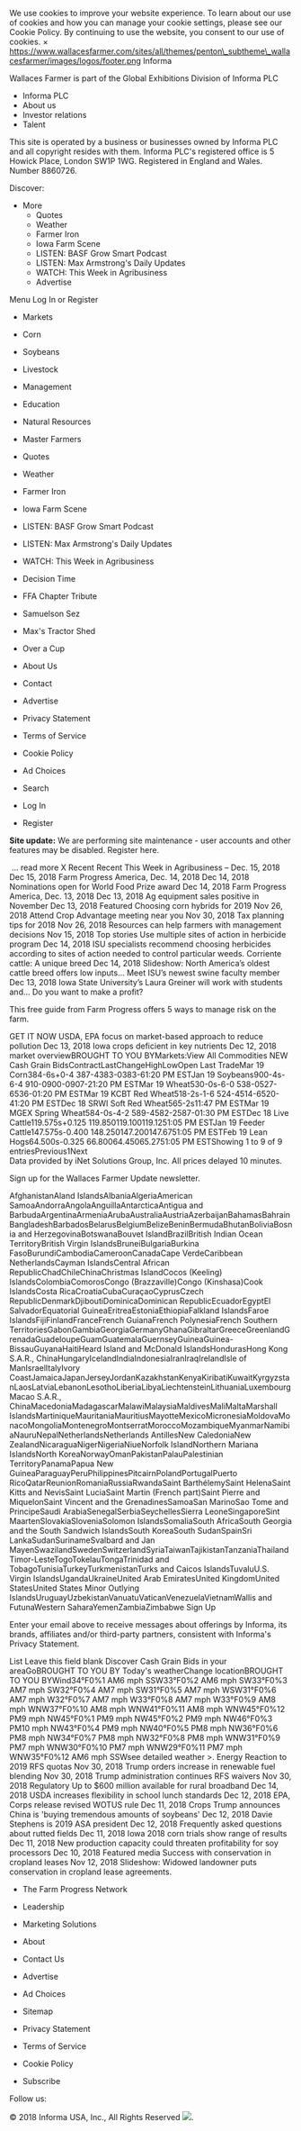 We use cookies to improve your website experience. To learn about our use of cookies and how you can manage your cookie settings, please see our Cookie Policy. By continuing to use the website, you consent to our use of cookies. × https://www.wallacesfarmer.com/sites/all/themes/penton\_subtheme\_wallacesfarmer/images/logos/footer.png Informa

Wallaces Farmer is part of the Global Exhibitions Division of Informa PLC

*   Informa PLC
*   About us
*   Investor relations
*   Talent

This site is operated by a business or businesses owned by Informa PLC and all copyright resides with them. Informa PLC's registered office is 5 Howick Place, London SW1P 1WG. Registered in England and Wales. Number 8860726.

Discover:

*   More
    *   Quotes
    *   Weather
    *   Farmer Iron
    *   Iowa Farm Scene
    *   LISTEN: BASF Grow Smart Podcast
    *   LISTEN: Max Armstrong's Daily Updates
    *   WATCH: This Week in Agribusiness
    *   Advertise

Menu Log In or Register

*   Markets
*   Corn
*   Soybeans
*   Livestock
*   Management
*   Education
*   Natural Resources
*   Master Farmers

*   Quotes
*   Weather
*   Farmer Iron
*   Iowa Farm Scene
*   LISTEN: BASF Grow Smart Podcast
*   LISTEN: Max Armstrong's Daily Updates
*   WATCH: This Week in Agribusiness

*   Decision Time
*   FFA Chapter Tribute
*   Samuelson Sez
*   Max's Tractor Shed
*   Over a Cup
*   About Us
*   Contact
*   Advertise
*   Privacy Statement
*   Terms of Service
*   Cookie Policy
*   Ad Choices

*   Search
*   Log In
*   Register

**Site update:** We are performing site maintenance - user accounts and other features may be disabled. Register here.  
  
 ... read more X Recent Recent This Week in Agribusiness – Dec. 15, 2018 Dec 15, 2018 Farm Progress America, Dec. 14, 2018 Dec 14, 2018 Nominations open for World Food Prize award Dec 14, 2018 Farm Progress America, Dec. 13, 2018 Dec 13, 2018 Ag equipment sales positive in November Dec 13, 2018 Featured Choosing corn hybrids for 2019 Nov 26, 2018 Attend Crop Advantage meeting near you Nov 30, 2018 Tax planning tips for 2018 Nov 26, 2018 Resources can help farmers with management decisions Nov 15, 2018 Top stories Use multiple sites of action in herbicide program Dec 14, 2018 ISU specialists recommend choosing herbicides according to sites of action needed to control particular weeds. Corriente cattle: A unique breed Dec 14, 2018 Slideshow: North America’s oldest cattle breed offers low inputs... Meet ISU’s newest swine faculty member Dec 13, 2018 Iowa State University’s Laura Greiner will work with students and... Do you want to make a profit?

This free guide from Farm Progress offers 5 ways to manage risk on the farm.

GET IT NOW USDA, EPA focus on market-based approach to reduce pollution Dec 13, 2018 Iowa crops deficient in key nutrients Dec 12, 2018 market overviewBROUGHT TO YOU BYMarkets:View All Commodities NEW Cash Grain BidsContractLastChangeHighLowOpen Last TradeMar 19 Corn384-6s+0-4 387-4383-0383-61:20 PM ESTJan 19 Soybeans900-4s-6-4 910-0900-0907-21:20 PM ESTMar 19 Wheat530-0s-6-0 538-0527-6536-01:20 PM ESTMar 19 KCBT Red Wheat518-2s-1-6 524-4514-6520-41:20 PM ESTDec 18 SRWI Soft Red Wheat565-2s11:47 PM ESTMar 19 MGEX Spring Wheat584-0s-4-2 589-4582-2587-01:30 PM ESTDec 18 Live Cattle119.575s+0.125 119.850119.100119.1251:05 PM ESTJan 19 Feeder Cattle147.575s-0.400 148.250147.200147.6751:05 PM ESTFeb 19 Lean Hogs64.500s-0.325 66.80064.45065.2751:05 PM ESTShowing 1 to 9 of 9 entriesPrevious1Next  
Data provided by iNet Solutions Group, Inc. All prices delayed 10 minutes.

Sign up for the Wallaces Farmer Update newsletter.

AfghanistanAland IslandsAlbaniaAlgeriaAmerican SamoaAndorraAngolaAnguillaAntarcticaAntigua and BarbudaArgentinaArmeniaArubaAustraliaAustriaAzerbaijanBahamasBahrainBangladeshBarbadosBelarusBelgiumBelizeBeninBermudaBhutanBoliviaBosnia and HerzegovinaBotswanaBouvet IslandBrazilBritish Indian Ocean TerritoryBritish Virgin IslandsBruneiBulgariaBurkina FasoBurundiCambodiaCameroonCanadaCape VerdeCaribbean NetherlandsCayman IslandsCentral African RepublicChadChileChinaChristmas IslandCocos (Keeling) IslandsColombiaComorosCongo (Brazzaville)Congo (Kinshasa)Cook IslandsCosta RicaCroatiaCubaCuraçaoCyprusCzech RepublicDenmarkDjiboutiDominicaDominican RepublicEcuadorEgyptEl SalvadorEquatorial GuineaEritreaEstoniaEthiopiaFalkland IslandsFaroe IslandsFijiFinlandFranceFrench GuianaFrench PolynesiaFrench Southern TerritoriesGabonGambiaGeorgiaGermanyGhanaGibraltarGreeceGreenlandGrenadaGuadeloupeGuamGuatemalaGuernseyGuineaGuinea-BissauGuyanaHaitiHeard Island and McDonald IslandsHondurasHong Kong S.A.R., ChinaHungaryIcelandIndiaIndonesiaIranIraqIrelandIsle of ManIsraelItalyIvory CoastJamaicaJapanJerseyJordanKazakhstanKenyaKiribatiKuwaitKyrgyzstanLaosLatviaLebanonLesothoLiberiaLibyaLiechtensteinLithuaniaLuxembourgMacao S.A.R., ChinaMacedoniaMadagascarMalawiMalaysiaMaldivesMaliMaltaMarshall IslandsMartiniqueMauritaniaMauritiusMayotteMexicoMicronesiaMoldovaMonacoMongoliaMontenegroMontserratMoroccoMozambiqueMyanmarNamibiaNauruNepalNetherlandsNetherlands AntillesNew CaledoniaNew ZealandNicaraguaNigerNigeriaNiueNorfolk IslandNorthern Mariana IslandsNorth KoreaNorwayOmanPakistanPalauPalestinian TerritoryPanamaPapua New GuineaParaguayPeruPhilippinesPitcairnPolandPortugalPuerto RicoQatarReunionRomaniaRussiaRwandaSaint BarthélemySaint HelenaSaint Kitts and NevisSaint LuciaSaint Martin (French part)Saint Pierre and MiquelonSaint Vincent and the GrenadinesSamoaSan MarinoSao Tome and PrincipeSaudi ArabiaSenegalSerbiaSeychellesSierra LeoneSingaporeSint MaartenSlovakiaSloveniaSolomon IslandsSomaliaSouth AfricaSouth Georgia and the South Sandwich IslandsSouth KoreaSouth SudanSpainSri LankaSudanSurinameSvalbard and Jan MayenSwazilandSwedenSwitzerlandSyriaTaiwanTajikistanTanzaniaThailandTimor-LesteTogoTokelauTongaTrinidad and TobagoTunisiaTurkeyTurkmenistanTurks and Caicos IslandsTuvaluU.S. Virgin IslandsUgandaUkraineUnited Arab EmiratesUnited KingdomUnited StatesUnited States Minor Outlying IslandsUruguayUzbekistanVanuatuVaticanVenezuelaVietnamWallis and FutunaWestern SaharaYemenZambiaZimbabwe Sign Up

Enter your email above to receive messages about offerings by Informa, its brands, affiliates and/or third-party partners, consistent with Informa's Privacy Statement.

List Leave this field blank Discover Cash Grain Bids in your areaGoBROUGHT TO YOU BY Today's weatherChange locationBROUGHT TO YOU BYWind34°F0%1 AM6 mph SSW33°F0%2 AM6 mph SW33°F0%3 AM7 mph SW32°F0%4 AM7 mph SW31°F0%5 AM7 mph WSW31°F0%6 AM7 mph W32°F0%7 AM7 mph W33°F0%8 AM7 mph W33°F0%9 AM8 mph WNW37°F0%10 AM8 mph WNW41°F0%11 AM8 mph WNW45°F0%12 PM9 mph NW45°F0%1 PM9 mph NW45°F0%2 PM9 mph NW46°F0%3 PM10 mph NW43°F0%4 PM9 mph NW40°F0%5 PM8 mph NW36°F0%6 PM8 mph NW34°F0%7 PM8 mph NW32°F0%8 PM8 mph WNW31°F0%9 PM7 mph WNW30°F0%10 PM7 mph WNW29°F0%11 PM7 mph WNW35°F0%12 AM6 mph SSWsee detailed weather >. Energy Reaction to 2019 RFS quotas Nov 30, 2018 Trump orders increase in renewable fuel blending Nov 30, 2018 Trump administration continues RFS waivers Nov 30, 2018 Regulatory Up to $600 million available for rural broadband Dec 14, 2018 USDA increases flexibility in school lunch standards Dec 12, 2018 EPA, Corps release revised WOTUS rule Dec 11, 2018 Crops Trump announces China is 'buying tremendous amounts of soybeans' Dec 12, 2018 Davie Stephens is 2019 ASA president Dec 12, 2018 Frequently asked questions about rutted fields Dec 11, 2018 Iowa 2018 corn trials show range of results Dec 11, 2018 New production capacity could threaten profitability for soy processors Dec 10, 2018 Featured media Success with conservation in cropland leases Nov 12, 2018 Slideshow: Widowed landowner puts conservation in cropland lease agreements.

*   The Farm Progress Network
*   Leadership
*   Marketing Solutions
*   About
*   Contact Us
*   Advertise

*   Ad Choices
*   Sitemap
*   Privacy Statement
*   Terms of Service
*   Cookie Policy
*   Subscribe

Follow us:

© 2018 Informa USA, Inc., All Rights Reserved <img src="https://api.b2c.com/api/noscript-315re7h65uhsyo963dv.gif">.